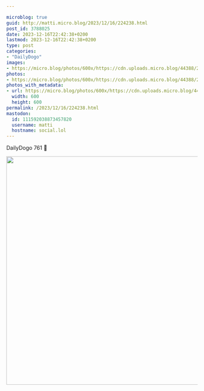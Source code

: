 ```yaml
---

microblog: true
guid: http://matti.micro.blog/2023/12/16/224238.html
post_id: 3788025
date: 2023-12-16T22:42:38+0200
lastmod: 2023-12-16T22:42:38+0200
type: post
categories:
- "DailyDogo"
images:
- https://micro.blog/photos/600x/https://cdn.uploads.micro.blog/44388/2023/14e5a88ee9f4435fbfa43ee8fb9df35a.jpg
photos:
- https://micro.blog/photos/600x/https://cdn.uploads.micro.blog/44388/2023/14e5a88ee9f4435fbfa43ee8fb9df35a.jpg
photos_with_metadata:
- url: https://micro.blog/photos/600x/https://cdn.uploads.micro.blog/44388/2023/14e5a88ee9f4435fbfa43ee8fb9df35a.jpg
  width: 600
  height: 600
permalink: /2023/12/16/224238.html
mastodon:
  id: 111592038873457820
  username: matti
  hostname: social.lol
---
```

DailyDogo 761 🐶

<img src="https://micro.blog/photos/600x/https://blog.martin-haehnel.de/uploads/2023/14e5a88ee9f4435fbfa43ee8fb9df35a.jpg" width="600" height="600" alt="" />
